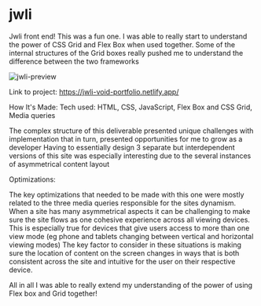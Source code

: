 # jwli
 

Jwli front end!
This was a fun one. I was able to really start to understand the power of CSS Grid and Flex Box when used together. 
Some of the internal structures of the Grid boxes really pushed me to understand the difference between the two frameworks

![jwli-preview](https://user-images.githubusercontent.com/23227549/194087953-9c58c6f4-1896-4b90-97a7-80e38fc93d7b.png)

Link to project: https://jwli-void-portfolio.netlify.app/


How It's Made:
Tech used: HTML, CSS, JavaScript, Flex Box and CSS Grid, Media queries


The complex structure of this deliverable presented unique challenges with implementation that in turn, presented opportunities for me to grow as a developer
Having to essentially design 3 separate but interdependent versions of this site was especially interesting due to the several instances of asymmetrical content 
layout


Optimizations:

The key optimizations that needed to be made with this one were mostly related to the three media queries responsible for the sites dynamism.
When a site has many asymmetrical aspects it can be challenging to make sure the site flows as one cohesive experience across all viewing devices. 
This is especially true for devices that give users access to more than one view mode (eg phone and tablets changing between vertical and horizontal viewing modes)
The key factor to consider in these situations is making sure the location of content on the screen changes in ways that is both consistent across the site
and intuitive for the user on their respective device.


All in all I was able to really extend my understanding of the power of using Flex box and Grid together!
